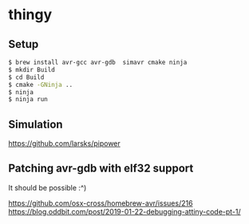 # thingy

## Setup

```bash
$ brew install avr-gcc avr-gdb  simavr cmake ninja
$ mkdir Build
$ cd Build
$ cmake -GNinja ..
$ ninja
$ ninja run
```

## Simulation

https://github.com/larsks/pipower

## Patching avr-gdb with elf32 support

It should be possible :^)

https://github.com/osx-cross/homebrew-avr/issues/216
https://blog.oddbit.com/post/2019-01-22-debugging-attiny-code-pt-1/
